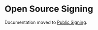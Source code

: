 Open Source Signing
===================

Documentation moved to [Public Signing](public-signing.md).

